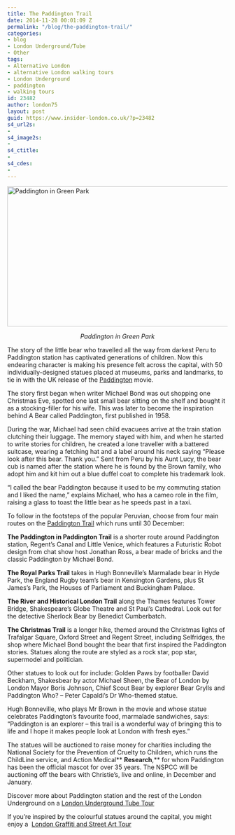 ```yaml
---
title: The Paddington Trail
date: 2014-11-28 00:01:09 Z
permalink: "/blog/the-paddington-trail/"
categories:
- blog
- London Underground/Tube
- Other
tags:
- Alternative London
- alternative London walking tours
- London Underground
- paddington
- walking tours
id: 23482
author: london75
layout: post
guid: https://www.insider-london.co.uk/?p=23482
s4_url2s:
- 
s4_image2s:
- 
s4_ctitle:
- 
s4_cdes:
- 
---
```


[<img class="aligncenter wp-image-23484 size-full" src="/wp-content/uploads/2014/11/A44O0966-3673865891-O.jpg" alt="Paddington in Green Park" width="569" height="320" />](/wp-content/uploads/2014/11/A44O0966-3673865891-O.jpg)

<p style="text-align: center;">
  <em>Paddington in Green Park</em>
</p>

The story of the little bear who travelled all the way from darkest Peru to Paddington station has captivated generations of children. Now this endearing character is making his presence felt across the capital, with 50 individually-designed statues placed at museums, parks and landmarks, to tie in with the UK release of the [Paddington](http://www.paddington.com/gb/home/ "Paddington") movie.

The story first began when writer Michael Bond was out shopping one Christmas Eve, spotted one last small bear sitting on the shelf and bought it as a stocking-filler for his wife. This was later to become the inspiration behind A Bear called Paddington, first published in 1958.

During the war, Michael had seen child evacuees arrive at the train station clutching their luggage. The memory stayed with him, and when he started to write stories for children, he created a lone traveller with a battered suitcase, wearing a fetching hat and a label around his neck saying “Please look after this bear. Thank you.” Sent from Peru by his Aunt Lucy, the bear cub is named after the station where he is found by the Brown family, who adopt him and kit him out a blue duffel coat to complete his trademark look.

“I called the bear Paddington because it used to be my commuting station and I liked the name,” explains Michael, who has a cameo role in the film, raising a glass to toast the little bear as he speeds past in a taxi.

To follow in the footsteps of the popular Peruvian, choose from four main routes on the [Paddington Trail](http://www.visitlondon.com/paddington/ "Paddington Trail") which runs until 30 December:

**The Paddington in Paddington Trail** is a shorter route around Paddington station, Regent’s Canal and Little Venice, which features a Futuristic Robot design from chat show host Jonathan Ross, a bear made of bricks and the classic Paddington by Michael Bond.

**The Royal Parks Trail** takes in Hugh Bonneville’s Marmalade bear in Hyde Park, the England Rugby team’s bear in Kensington Gardens, plus St James’s Park, the Houses of Parliament and Buckingham Palace.

**The River and Historical London Trail** along the Thames features Tower Bridge, Shakespeare’s Globe Theatre and St Paul’s Cathedral. Look out for the detective Sherlock Bear by Benedict Cumberbatch.

**The Christmas Trail** is a longer hike, themed around the Christmas lights of Trafalgar Square, Oxford Street and Regent Street, including Selfridges, the shop where Michael Bond bought the bear that first inspired the Paddington stories. Statues along the route are styled as a rock star, pop star, supermodel and politician.

Other statues to look out for include: Golden Paws by footballer David Beckham, Shakesbear by actor Michael Sheen, the Bear of London by London Mayor Boris Johnson, Chief Scout Bear by explorer Bear Grylls and Paddington Who? &#8211; Peter Capaldi&#8217;s Dr Who-themed statue.

Hugh Bonneville, who plays Mr Brown in the movie and whose statue  celebrates Paddington’s favourite food, marmalade sandwiches, says: “Paddington is an explorer &#8211; this trail is a wonderful way of bringing this to life and I hope it makes people look at London with fresh eyes.”

The statues will be auctioned to raise money for charities including the National Society for the Prevention of Cruelty to Children, which runs the ChildLine service, and Action Medical** **Research**,** for whom Paddington has been the official mascot for over 35 years. The NSPCC will be auctioning off the bears with Christie&#8217;s, live and online, in December and January.

Discover more about Paddington station and the rest of the London Underground on a [London Underground Tube Tour](https://www.insider-london.co.uk/london-underground-tube-tours/ "London Underground Tube Tour")

If you&#8217;re inspired by the colourful statues around the capital, you might enjoy a  [London Graffiti and Street Art Tour](https://www.insider-london.co.uk/tours/street-art-tour-london/ "London Graffiti and Street Art Tour")